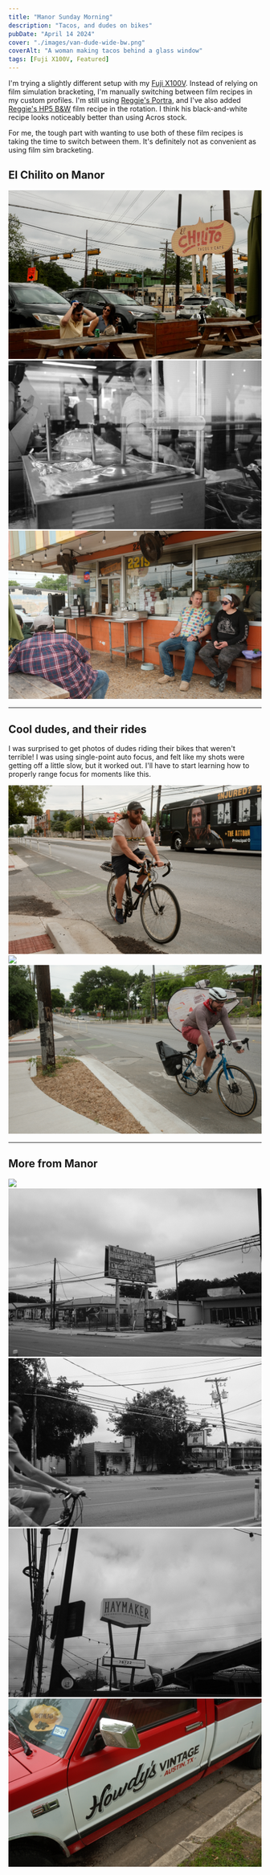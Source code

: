 ```yaml
---
title: "Manor Sunday Morning"
description: "Tacos, and dudes on bikes"
pubDate: "April 14 2024"
cover: "./images/van-dude-wide-bw.png"
coverAlt: "A woman making tacos behind a glass window"
tags: [Fuji X100V, Featured]
---
```


I'm trying a slightly different setup with my [Fuji X100V](https://brianhan.com/tags/fuji%20x100v/). Instead of relying on film simulation bracketing, I'm manually switching between film recipes in my custom profiles. I'm still using [Reggie's Portra](https://reggiebphotography.com/blog/the-most-versatile-fujifilm-x-trans-iv-film-simulation-recipe-reggies-portra), and I've also added [Reggie's HP5 B&W](https://reggiebphotography.com/blog/the-most-versatile-fujifilm-x-trans-iv-film-simulation-recipe-reggies-hp5) film recipe in the rotation. I think his black-and-white recipe looks noticeably better than using Acros stock.

For me, the tough part with wanting to use both of these film recipes is taking the time to switch between them. It's definitely not as convenient as using film sim bracketing.

## El Chilito on Manor

![](./images/el-chilito-sign-couple.png)
![](./images/cover.png)
![](./images/el-chilito-couple.png)

---

## Cool dudes, and their rides

I was surprised to get photos of dudes riding their bikes that weren't terrible! I was using single-point auto focus, and felt like my shots were getting off a little slow, but it worked out. I'll have to start learning how to properly range focus for moments like this.

![](./images/dude-bike-3.png)
![](./images/van-dude.png)
![](./images/dude-bike-2.png)

---

## More from Manor

![](./images/graffiti.png)
![](./images/kwik.png)
![](./images/planet-k-1.png)
![](./images/haymaker.png)
![](./images/howdy-truck.png)
